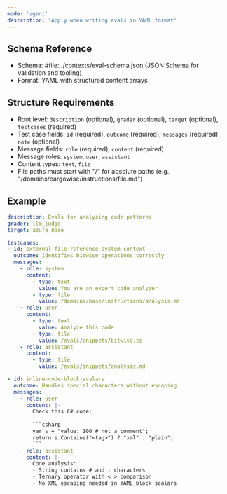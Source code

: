 ```yaml
---
mode: 'agent'
description: 'Apply when writing evals in YAML format'
---
```


## Schema Reference
- Schema: #file:../contexts/eval-schema.json (JSON Schema for validation and tooling)
- Format: YAML with structured content arrays

## Structure Requirements
- Root level: `description` (optional), `grader` (optional), `target` (optional), `testcases` (required)
- Test case fields: `id` (required), `outcome` (required), `messages` (required), `note` (optional)
- Message fields: `role` (required), `content` (required)
- Message roles: `system`, `user`, `assistant`
- Content types: `text`, `file`
- File paths must start with "/" for absolute paths (e.g., "/domains/cargowise/instructions/file.md")

## Example
```yaml
description: Evals for analyzing code patterns
grader: llm_judge
target: azure_base

testcases:
- id: external-file-reference-system-context
  outcome: Identifies bitwise operations correctly
  messages:
    - role: system
      content:
        - type: text
          value: You are an expert code analyzer
        - type: file
          value: /domains/base/instructions/analysis.md
    - role: user
      content:
        - type: text
          value: Analyze this code
        - type: file
          value: /evals/snippets/bitwise.cs
    - role: assistant
      content:
        - type: file
          value: /evals/snippets/analysis.md

- id: inline-code-block-scalars
  outcome: Handles special characters without escaping
  messages:
    - role: user
      content: |-
        Check this C# code:
        
        ```csharp
        var s = "value: 100 # not a comment";
        return s.Contains("<tag>") ? "xml" : "plain";
        ```
    - role: assistant
      content: |-
        Code analysis:
        - String contains # and : characters
        - Ternary operator with < > comparison
        - No XML escaping needed in YAML block scalars
```
